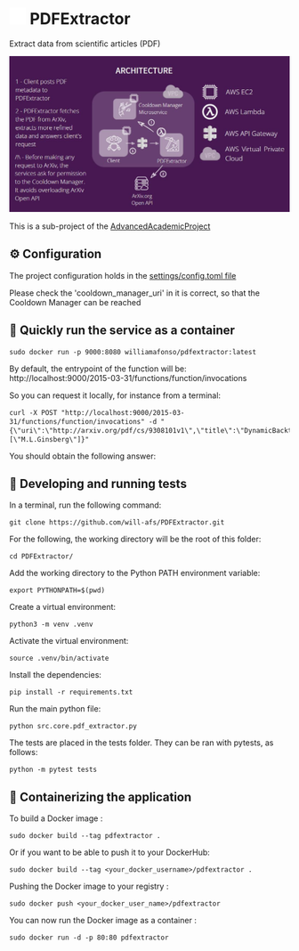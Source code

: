 # <img src="https://github.com/will-afs/AdvancedAcademicProject/blob/main/doc/Icons/PDFExtractor.png" width="30"> PDFExtractor
Extract data from scientific articles (PDF)

<img src="https://github.com/will-afs/AdvancedAcademicProject/blob/main/doc/Deployment%20architecture/PDFExtractor/PDFExtractor%20architecture.JPG" width="700">

This is a sub-project of the [AdvancedAcademicProject](https://github.com/will-afs/AdvancedAcademicProject/)

⚙️ Configuration
-----------------
The project configuration holds in the [settings/config.toml file](https://github.com/will-afs/PDFExtractor/blob/main/settings/config.toml)

Please check the 'cooldown_manager_uri' in it is correct, so that the Cooldown Manager can be reached

🐇 Quickly run the service as a container
------------------------------------------

    sudo docker run -p 9000:8080 williamafonso/pdfextractor:latest
    
By default, the entrypoint of the function will be: http://localhost:9000/2015-03-31/functions/function/invocations

So you can request it locally, for instance from a terminal:

    curl -X POST "http://localhost:9000/2015-03-31/functions/function/invocations" -d "{\"uri\":\"http://arxiv.org/pdf/cs/9308101v1\",\"title\":\"DynamicBacktracking\",\"authors\":[\"M.L.Ginsberg\"]}"

You should obtain the following answer:

🧪 Developing and running tests
--------------------------------
In a terminal, run the following command:

    git clone https://github.com/will-afs/PDFExtractor.git

For the following, the working directory will be the root of this folder:

    cd PDFExtractor/
    
Add the working directory to the Python PATH environment variable:

    export PYTHONPATH=$(pwd)
    
Create a virtual environment:

    python3 -m venv .venv

Activate the virtual environment:
    
    source .venv/bin/activate
    
Install the dependencies:
    
    pip install -r requirements.txt

Run the main python file:

    python src.core.pdf_extractor.py

The tests are placed in the tests folder. They can be ran with pytests, as follows:

    python -m pytest tests

 🐋 Containerizing the application 
----------------------------------
To build a Docker image :

    sudo docker build --tag pdfextractor .
    
Or if you want to be able to push it to your DockerHub:

    sudo docker build --tag <your_docker_username>/pdfextractor .

Pushing the Docker image to your registry :

    sudo docker push <your_docker_user_name>/pdfextractor

You can now run the Docker image as a container :

    sudo docker run -d -p 80:80 pdfextractor
